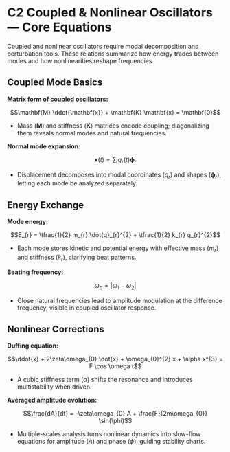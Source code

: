 # C2 Coupled & Nonlinear Oscillators — Core Equations

Coupled and nonlinear oscillators require modal decomposition and perturbation tools. These relations summarize how energy trades between modes and how nonlinearities reshape frequencies.

## Coupled Mode Basics
**Matrix form of coupled oscillators:**

$$\mathbf{M} \ddot{\mathbf{x}} + \mathbf{K} \mathbf{x} = \mathbf{0}$$

- Mass $(\mathbf{M})$ and stiffness $(\mathbf{K})$ matrices encode coupling; diagonalizing them reveals normal modes and natural frequencies.

**Normal mode expansion:**

$$\mathbf{x}(t) = \sum_{r} q_{r}(t) \boldsymbol{\phi}_{r}$$

- Displacement decomposes into modal coordinates $(q_{r})$ and shapes $(\boldsymbol{\phi}_{r})$, letting each mode be analyzed separately.


## Energy Exchange
**Mode energy:**

$$E_{r} = \tfrac{1}{2} m_{r} \dot{q}_{r}^{2} + \tfrac{1}{2} k_{r} q_{r}^{2}$$

- Each mode stores kinetic and potential energy with effective mass $(m_{r})$ and stiffness $(k_{r})$, clarifying beat patterns.

**Beating frequency:**

$$\omega_{b} = |\omega_{1} - \omega_{2}|$$

- Close natural frequencies lead to amplitude modulation at the difference frequency, visible in coupled oscillator response.


## Nonlinear Corrections
**Duffing equation:**

$$\ddot{x} + 2\zeta\omega_{0} \dot{x} + \omega_{0}^{2} x + \alpha x^{3} = F \cos \omega t$$

- A cubic stiffness term $(\alpha)$ shifts the resonance and introduces multistability when driven.

**Averaged amplitude evolution:**

$$\frac{dA}{dt} = -\zeta\omega_{0} A + \frac{F}{2m\omega_{0}} \sin(\phi)$$

- Multiple-scales analysis turns nonlinear dynamics into slow-flow equations for amplitude $(A)$ and phase $(\phi)$, guiding stability charts.
